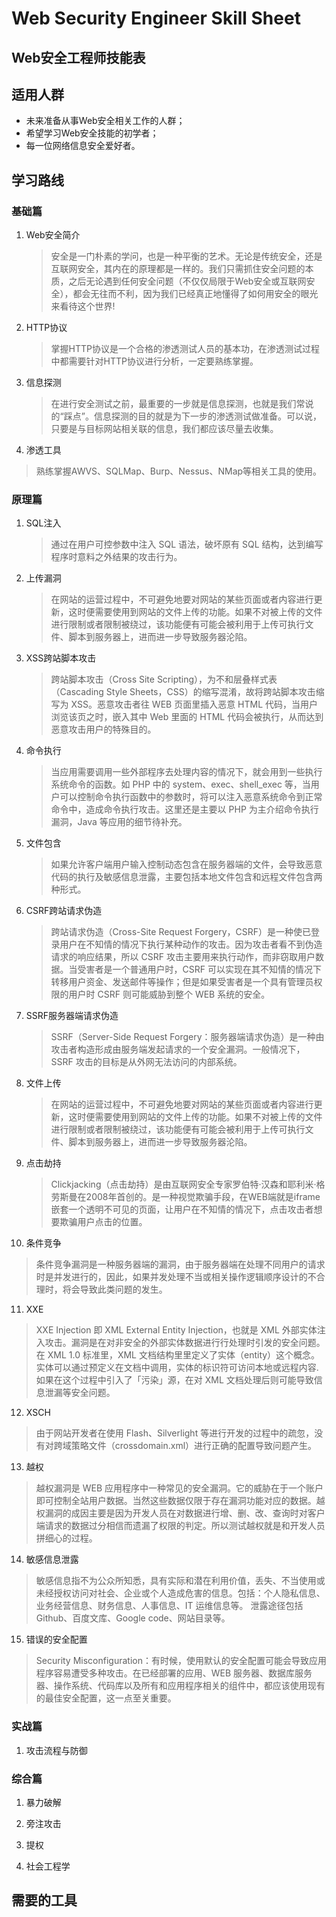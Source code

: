 # Web Security Engineer Skill Sheet

## Web安全工程师技能表

## 适用人群

* 未来准备从事Web安全相关工作的人群；  
* 希望学习Web安全技能的初学者；  
* 每一位网络信息安全爱好者。  

## 学习路线

### 基础篇

1. Web安全简介

   > 安全是一门朴素的学问，也是一种平衡的艺术。无论是传统安全，还是互联网安全，其内在的原理都是一样的。我们只需抓住安全问题的本质，之后无论遇到任何安全问题（不仅仅局限于Web安全或互联网安全），都会无往而不利，因为我们已经真正地懂得了如何用安全的眼光来看待这个世界!
2. HTTP协议

   > 掌握HTTP协议是一个合格的渗透测试人员的基本功，在渗透测试过程中都需要针对HTTP协议进行分析，一定要熟练掌握。

3. 信息探测

   > 在进行安全测试之前，最重要的一步就是信息探测，也就是我们常说的“踩点”。信息探测的目的就是为下一步的渗透测试做准备。可以说，只要是与目标网站相关联的信息，我们都应该尽量去收集。

4. 渗透工具

> 熟练掌握AWVS、SQLMap、Burp、Nessus、NMap等相关工具的使用。  

### 原理篇

1. SQL注入

   > 通过在用户可控参数中注入 SQL 语法，破坏原有 SQL 结构，达到编写程序时意料之外结果的攻击行为。  

2. 上传漏洞

   > 在网站的运营过程中，不可避免地要对网站的某些页面或者内容进行更新，这时便需要使用到网站的文件上传的功能。如果不对被上传的文件进行限制或者限制被绕过，该功能便有可能会被利用于上传可执行文件、脚本到服务器上，进而进一步导致服务器沦陷。

3. XSS跨站脚本攻击

   > 跨站脚本攻击（Cross Site Scripting），为不和层叠样式表（Cascading Style Sheets，CSS）的缩写混淆，故将跨站脚本攻击缩写为 XSS。恶意攻击者往 WEB 页面里插入恶意 HTML 代码，当用户浏览该页之时，嵌入其中 Web 里面的 HTML 代码会被执行，从而达到恶意攻击用户的特殊目的。  

4. 命令执行

   > 当应用需要调用一些外部程序去处理内容的情况下，就会用到一些执行系统命令的函数。如 PHP 中的 system、exec、shell_exec 等，当用户可以控制命令执行函数中的参数时，将可以注入恶意系统命令到正常命令中，造成命令执行攻击。这里还是主要以 PHP 为主介绍命令执行漏洞，Java 等应用的细节待补充。  
  
5. 文件包含

   > 如果允许客户端用户输入控制动态包含在服务器端的文件，会导致恶意代码的执行及敏感信息泄露，主要包括本地文件包含和远程文件包含两种形式。  
  
6. CSRF跨站请求伪造

   > 跨站请求伪造（Cross-Site Request Forgery，CSRF）是一种使已登录用户在不知情的情况下执行某种动作的攻击。因为攻击者看不到伪造请求的响应结果，所以 CSRF 攻击主要用来执行动作，而非窃取用户数据。当受害者是一个普通用户时，CSRF 可以实现在其不知情的情况下转移用户资金、发送邮件等操作；但是如果受害者是一个具有管理员权限的用户时 CSRF 则可能威胁到整个 WEB 系统的安全。  

7. SSRF服务器端请求伪造

   > SSRF（Server-Side Request Forgery：服务器端请求伪造）是一种由攻击者构造形成由服务端发起请求的一个安全漏洞。一般情况下，SSRF 攻击的目标是从外网无法访问的内部系统。  

8. 文件上传

   > 在网站的运营过程中，不可避免地要对网站的某些页面或者内容进行更新，这时便需要使用到网站的文件上传的功能。如果不对被上传的文件进行限制或者限制被绕过，该功能便有可能会被利用于上传可执行文件、脚本到服务器上，进而进一步导致服务器沦陷。  

9. 点击劫持

   > Clickjacking（点击劫持）是由互联网安全专家罗伯特·汉森和耶利米·格劳斯曼在2008年首创的。是一种视觉欺骗手段，在WEB端就是iframe嵌套一个透明不可见的页面，让用户在不知情的情况下，点击攻击者想要欺骗用户点击的位置。  

10. 条件竞争

   > 条件竞争漏洞是一种服务器端的漏洞，由于服务器端在处理不同用户的请求时是并发进行的，因此，如果并发处理不当或相关操作逻辑顺序设计的不合理时，将会导致此类问题的发生。

11. XXE

   > XXE Injection 即 XML External Entity Injection，也就是 XML 外部实体注入攻击。漏洞是在对非安全的外部实体数据进⾏行处理时引发的安全问题。  
   > 在 XML 1.0 标准里，XML 文档结构⾥里定义了实体（entity）这个概念。实体可以通过预定义在文档中调用，实体的标识符可访问本地或远程内容.如果在这个过程中引入了「污染」源，在对 XML 文档处理后则可能导致信息泄漏等安全问题。

12.  XSCH

   > 由于网站开发者在使用 Flash、Silverlight 等进行开发的过程中的疏忽，没有对跨域策略文件（crossdomain.xml）进行正确的配置导致问题产生。  

13. 越权

   > 越权漏洞是 WEB 应用程序中一种常见的安全漏洞。它的威胁在于一个账户即可控制全站用户数据。当然这些数据仅限于存在漏洞功能对应的数据。越权漏洞的成因主要是因为开发人员在对数据进行增、删、改、查询时对客户端请求的数据过分相信而遗漏了权限的判定。所以测试越权就是和开发人员拼细心的过程。  

14. 敏感信息泄露

   > 敏感信息指不为公众所知悉，具有实际和潜在利用价值，丢失、不当使用或未经授权访问对社会、企业或个人造成危害的信息。包括：个人隐私信息、业务经营信息、财务信息、人事信息、IT 运维信息等。 泄露途径包括 Github、百度文库、Google code、网站目录等。  

15. 错误的安全配置

   > Security Misconfiguration：有时候，使用默认的安全配置可能会导致应用程序容易遭受多种攻击。在已经部署的应用、WEB 服务器、数据库服务器、操作系统、代码库以及所有和应用程序相关的组件中，都应该使用现有的最佳安全配置，这一点至关重要。  

### 实战篇

1. 攻击流程与防御  

### 综合篇

1. 暴力破解  

2. 旁注攻击  

3. 提权  

4. 社会工程学

## 需要的工具
